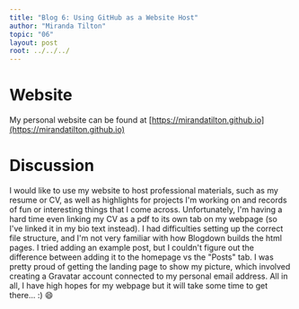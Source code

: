 ```yaml
---
title: "Blog 6: Using GitHub as a Website Host"
author: "Miranda Tilton"
topic: "06"
layout: post
root: ../../../
---
```




# Website

My personal website can be found at [https://mirandatilton.github.io](https://mirandatilton.github.io)

# Discussion

I would like to use my website to host professional materials, such as my resume or CV, as well as highlights for projects I'm working on and records of fun or interesting things that I come across. Unfortunately, I'm having a hard time even linking my CV as a pdf to its own tab on my webpage (so I've linked it in my bio text instead). I had difficulties setting up the correct file structure, and I'm not very familiar with how Blogdown builds the html pages. I tried adding an example post, but I couldn't figure out the difference between adding it to the homepage vs the "Posts" tab. I was pretty proud of getting the landing page to show my picture, which involved creating a Gravatar account connected to my personal email address. All in all, I have high hopes for my webpage but it will take some time to get there... :) 😄
